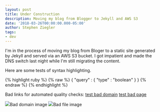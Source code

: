 ```yaml
---
layout: post
title: Under Construction
description: Moving my blog from Blogger to Jekyll and AWS S3
date: '2018-03-26T00:00:00.000-05:00'
author: Stephen Ziegler
tags:
- dev
---
```


I'm in the process of moving my blog from Bloger to a static site generated by Jekyll and served via an AWS S3 bucket. I got impatient and made the DNS switch last night while I'm still migrating the content.

Here are some tests of syntax highlighting.

{% highlight ruby %}
{% raw %}
{
	"query" : {
			"type" : "boolean"
	}
}
{% endraw %}
{% endhighlight %}


Bad links for automated quality checks:
[test bad domain](http://steve.ziegler.bad)
[test bad page](http://www.cnn.com/stevezieglerbad)

<img src="http://steve.ziegler.bad/nowhere.jpg">Bad domain image<img>
<img src="http://www.cnn.com/stevezieglerbad.jpg">Bad file image<img>
